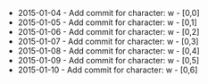 - 2015-01-04 - Add commit for character: w - [0,0]
- 2015-01-05 - Add commit for character: w - [0,1]
- 2015-01-06 - Add commit for character: w - [0,2]
- 2015-01-07 - Add commit for character: w - [0,3]
- 2015-01-08 - Add commit for character: w - [0,4]
- 2015-01-09 - Add commit for character: w - [0,5]
- 2015-01-10 - Add commit for character: w - [0,6]
